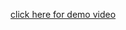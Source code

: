 [click here for demo video](https://drive.google.com/drive/folders/1pwSPsHCZGK9Eiop4YRyBw4ZFdjpXg7gt?usp=drive_link)
